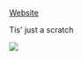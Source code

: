 [Website](https://AshVoid427.github.io/MathData24/)

Tis' just a scratch


<img src="https://www.mtgnexus.com/img/ccc/ren/21031/214875.jpg?t=2024-04-01-02:35:26">


